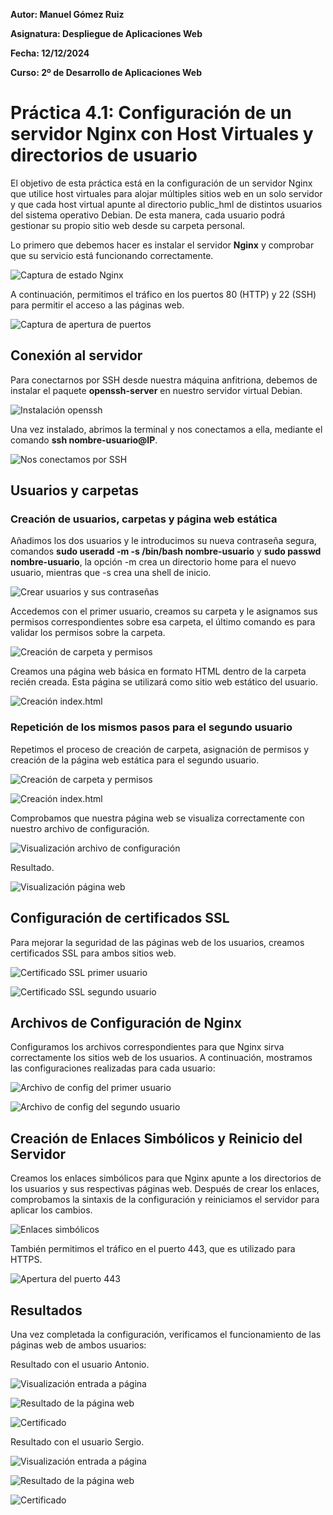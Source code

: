 **Autor: Manuel Gómez Ruiz**

**Asignatura: Despliegue de Aplicaciones Web**

**Fecha: 12/12/2024**

**Curso: 2º de Desarrollo de Aplicaciones Web**

#   Práctica 4.1: Configuración de un servidor Nginx con Host Virtuales y directorios de usuario

El objetivo de esta práctica está en la configuración de un servidor Nginx que utilice host virtuales para alojar múltiples sitios web en un solo servidor y que cada host virtual apunte al directorio public_hml de distintos usuarios del sistema operativo Debian. De esta manera, cada usuario podrá gestionar su propio sitio web desde su carpeta personal.

Lo primero que debemos hacer es instalar el servidor **Nginx** y comprobar que su servicio está funcionando correctamente.

![Captura de estado Nginx](./img/Captura-1.JPG)

A continuación, permitimos el tráfico en los puertos 80 (HTTP) y 22 (SSH) para permitir el acceso a las páginas web.

![Captura de apertura de puertos](./img/Captura-2.JPG)

##  Conexión al servidor

Para conectarnos por SSH desde nuestra máquina anfitriona, debemos de instalar el paquete **openssh-server** en nuestro servidor virtual Debian.

![Instalación openssh](./img/Captura-3.JPG)

Una vez instalado, abrimos la terminal y nos conectamos a ella, mediante el comando **ssh nombre-usuario@IP**.

![Nos conectamos por SSH](./img/Captura-4.JPG)

##  Usuarios y carpetas

### Creación de usuarios, carpetas y página web estática

Añadimos los dos usuarios y le introducimos su nueva contraseña segura, comandos **sudo useradd -m -s /bin/bash nombre-usuario** y **sudo passwd nombre-usuario**, la opción -m crea un directorio home para el nuevo usuario, mientras que -s crea una shell de inicio.

![Crear usuarios y sus contraseñas](./img/Captura-5.JPG)

Accedemos con el primer usuario, creamos su carpeta y le asignamos sus permisos correspondientes sobre esa carpeta, el último comando es para validar los permisos sobre la carpeta.

![Creación de carpeta y permisos](./img/Captura-6.JPG)

Creamos una página web básica en formato HTML dentro de la carpeta recién creada. Esta página se utilizará como sitio web estático del usuario.

![Creación index.html](./img/Captura-7.JPG)

### Repetición de los mismos pasos para el segundo usuario

Repetimos el proceso de creación de carpeta, asignación de permisos y creación de la página web estática para el segundo usuario.

![Creación de carpeta y permisos](./img/Captura-8.JPG)

![Creación index.html](./img/Captura-9.JPG)

Comprobamos que nuestra página web se visualiza correctamente con nuestro archivo de configuración.

![Visualización archivo de configuración](./img/Captura-10.JPG)

Resultado.

![Visualización página web](./img/Captura-11.JPG)

## Configuración de certificados SSL

Para mejorar la seguridad de las páginas web de los usuarios, creamos certificados SSL para ambos sitios web.

![Certificado SSL primer usuario](./img/Captura-12.JPG)

![Certificado SSL segundo usuario](./img/Captura-13.JPG)

##  Archivos de Configuración de Nginx

Configuramos los archivos correspondientes para que Nginx sirva correctamente los sitios web de los usuarios. A continuación, mostramos las configuraciones realizadas para cada usuario:

![Archivo de config del primer usuario](./img/Captura-14.JPG)

![Archivo de config del segundo usuario](./img/Captura-15.JPG)

## Creación de Enlaces Simbólicos y Reinicio del Servidor

Creamos los enlaces simbólicos para que Nginx apunte a los directorios de los usuarios y sus respectivas páginas web. Después de crear los enlaces, comprobamos la sintaxis de la configuración y reiniciamos el servidor para aplicar los cambios.

![Enlaces simbólicos](./img/Captura-16.JPG)

También permitimos el tráfico en el puerto 443, que es utilizado para HTTPS.

![Apertura del puerto 443](./img/Captura-17.JPG)

##  Resultados

Una vez completada la configuración, verificamos el funcionamiento de las páginas web de ambos usuarios:

Resultado con el usuario Antonio.

![Visualización entrada a página](./img/Captura-18.JPG)

![Resultado de la página web](./img/Captura-19.JPG)

![Certificado](./img/Captura-20.JPG)

Resultado con el usuario Sergio.

![Visualización entrada a página](./img/Captura-21.JPG)

![Resultado de la página web](./img/Captura-22.JPG)

![Certificado](./img/Captura-23.JPG)